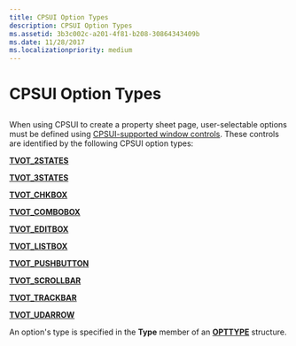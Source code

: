 ```yaml
---
title: CPSUI Option Types
description: CPSUI Option Types
ms.assetid: 3b3c002c-a201-4f81-b208-30864343409b
ms.date: 11/28/2017
ms.localizationpriority: medium
---
```


# CPSUI Option Types


## <span id="ddk_cpsui_option_types_gg"></span><span id="DDK_CPSUI_OPTION_TYPES_GG"></span>


When using CPSUI to create a property sheet page, user-selectable options must be defined using [CPSUI-supported window controls](./cpsui-supported-window-controls.md). These controls are identified by the following CPSUI option types:

[**TVOT\_2STATES**](tvot-2states.md)

[**TVOT\_3STATES**](tvot-3states.md)

[**TVOT\_CHKBOX**](tvot-chkbox.md)

[**TVOT\_COMBOBOX**](tvot-combobox.md)

[**TVOT\_EDITBOX**](tvot-editbox.md)

[**TVOT\_LISTBOX**](tvot-listbox.md)

[**TVOT\_PUSHBUTTON**](tvot-pushbutton.md)

[**TVOT\_SCROLLBAR**](tvot-scrollbar.md)

[**TVOT\_TRACKBAR**](tvot-trackbar.md)

[**TVOT\_UDARROW**](tvot-udarrow.md)

An option's type is specified in the **Type** member of an [**OPTTYPE**](/windows-hardware/drivers/ddi/compstui/ns-compstui-_opttype) structure.

 

